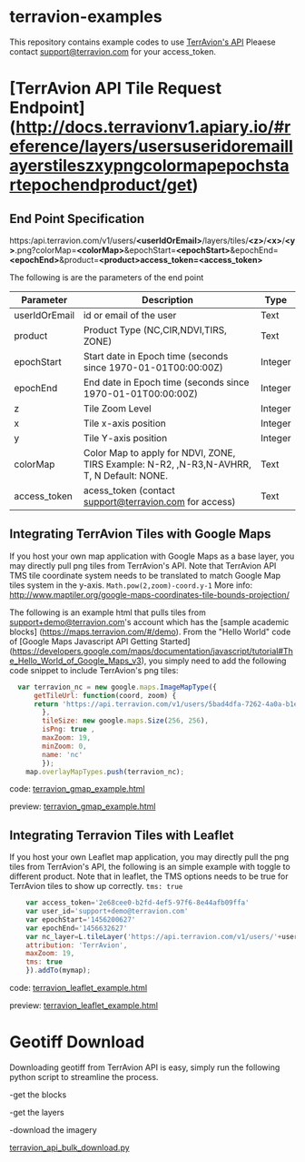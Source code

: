 # terravion-examples

This repository contains example codes to use [TerrAvion's API](http://docs.terravionv1.apiary.io/#)
Pleaese contact support@terravion.com for your access_token.

[TerrAvion API Tile Request Endpoint] (http://docs.terravionv1.apiary.io/#reference/layers/usersuseridoremaillayerstileszxypngcolormapepochstartepochendproduct/get)
====================
End Point Specification 
-------------------
https:/api.terravion.com/v1/users/**\<userIdOrEmail\>**/layers/tiles/**\<z\>**/**\<x\>**/**\<y\>**.png?colorMap=**\<colorMap\>**&epochStart=**\<epochStart\>**&epochEnd=**\<epochEnd\>**&product=**\<product\>**access_token=**\<access_token\>**

The following is are the parameters of the end point 

Parameter| Description | Type 
--- | --- | ---
userIdOrEmail | id or email of the user | Text 
product| Product Type (NC,CIR,NDVI,TIRS, ZONE) | Text
epochStart| Start date in Epoch time (seconds since 1970-01-01T00:00:00Z) | Integer
epochEnd| End date in Epoch time (seconds since 1970-01-01T00:00:00Z) | Integer
z| Tile Zoom Level | Integer
x| Tile x-axis position | Integer
y| Tile Y-axis position | Integer 
colorMap| Color Map to apply for NDVI, ZONE, TIRS Example: N-R2, ,N-R3,N-AVHRR, T, N  Default: NONE. | Text 
access_token| acess_token (contact support@terravion.com for access) |Text

Integrating TerrAvion Tiles with Google Maps 
--------------------
If you host your own map application with Google Maps as a base layer, you may directly pull png tiles from TerrAvion's API. Note that TerrAvion API TMS tile coordinate system needs to be translated to match Google Map tiles system in the y-axis. `Math.pow(2,zoom)-coord.y-1` More info: http://www.maptiler.org/google-maps-coordinates-tile-bounds-projection/

The following is an example html that pulls tiles from support+demo@terravion.com's account which has the [sample academic blocks] (https://maps.terravion.com/#/demo). From the "Hello World" code of [Google Maps Javascript API Getting Started] (https://developers.google.com/maps/documentation/javascript/tutorial#The_Hello_World_of_Google_Maps_v3), you simply need to add the following code snippet to include TerrAvion's png tiles: 

```javascript
  var terravion_nc = new google.maps.ImageMapType({
	  getTileUrl: function(coord, zoom) {
	  return 'https://api.terravion.com/v1/users/5bad4dfa-7262-4a0a-b1e5-da30793cec65/layers/tiles/'+zoom+'/'+coord.x+'/'+(Math.pow(2,zoom)-coord.y-1)+'.png?epochStart=1456200627&epochEnd=1456632627&product=NC&access_token=2e68cee0-b2fd-4ef5-97f6-8e44afb09ffa'
		},
		tileSize: new google.maps.Size(256, 256),
		isPng: true ,
		maxZoom: 19,
		minZoom: 0,
		name: 'nc'
		});
	map.overlayMapTypes.push(terravion_nc);
```
code: 
<a href="https://github.com/terravion/terravion-examples/master/terravion_gmap_example.html" target="_blank">terravion_gmap_example.html</a>


preview: 
<a href="https://rawgit.com/terravion/terravion-examples/master/terravion_gmap_example.html" target="_blank">terravion_gmap_example.html</a>

Integrating Terravion Tiles with Leaflet 
--------------------
If you host your own Leaflet map application, you may directly pull the png tiles from TerrAvion's API, the following is an simple example with toggle to different product. Note that in leaflet, the TMS options needs to be true for TerrAvion tiles to show up correctly. `tms: true`


```javascript
	var access_token='2e68cee0-b2fd-4ef5-97f6-8e44afb09ffa'
	var user_id='support+demo@terravion.com'
	var epochStart='1456200627'
	var epochEnd='1456632627'
	var nc_layer=L.tileLayer('https://api.terravion.com/v1/users/'+user_id+'/layers/tiles/{z}/{x}/{y}.png?epochStart='+epochStart+'&epochEnd='+epochEnd+'&product=NC&access_token='+access_token, {
	attribution: 'TerrAvion',
	maxZoom: 19,
	tms: true
	}).addTo(mymap);
```

code: 
<a href="https://github.com/terravion/terravion-examples/master/terravion_leaflet_example.html" target="_blank">terravion_leaflet_example.html</a>


preview: 
<a href="https://rawgit.com/terravion/terravion-examples/master/terravion_leaflet_example.html" target="_blank">terravion_leaflet_example.html</a>



Geotiff Download 
====================
Downloading geotiff from TerrAvion API is easy, simply run the following python script to streamline the process.

-get the blocks 

-get the layers 

-download the imagery 

[terravion_api_bulk_download.py](https://github.com/terravion/terravion-examples/blob/master/terravion_api_bulk_download.py)
